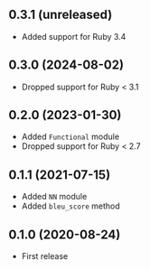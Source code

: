 ## 0.3.1 (unreleased)

- Added support for Ruby 3.4

## 0.3.0 (2024-08-02)

- Dropped support for Ruby < 3.1

## 0.2.0 (2023-01-30)

- Added `Functional` module
- Dropped support for Ruby < 2.7

## 0.1.1 (2021-07-15)

- Added `NN` module
- Added `bleu_score` method

## 0.1.0 (2020-08-24)

- First release
